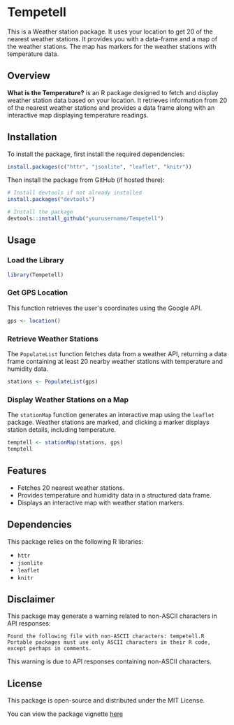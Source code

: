 # Tempetell
This is a Weather station package. It uses your location to get 20 of the nearest weather stations. It provides you with a data-frame and a map of the weather stations. The map has markers for the weather stations with temperature data.

## Overview
**What is the Temperature?** is an R package designed to fetch and display weather station data based on your location. It retrieves information from 20 of the nearest weather stations and provides a data frame along with an interactive map displaying temperature readings.

## Installation
To install the package, first install the required dependencies:

```r
install.packages(c("httr", "jsonlite", "leaflet", "knitr"))
```

Then install the package from GitHub (if hosted there):

```r
# Install devtools if not already installed
install.packages("devtools")

# Install the package
devtools::install_github("yourusername/Tempetell")
```

## Usage

### Load the Library
```r
library(Tempetell)
```

### Get GPS Location
This function retrieves the user's coordinates using the Google API.
```r
gps <- location()
```

### Retrieve Weather Stations
The `PopulateList` function fetches data from a weather API, returning a data frame containing at least 20 nearby weather stations with temperature and humidity data.
```r
stations <- PopulateList(gps)
```

### Display Weather Stations on a Map
The `stationMap` function generates an interactive map using the `leaflet` package. Weather stations are marked, and clicking a marker displays station details, including temperature.
```r
temptell <- stationMap(stations, gps)
temptell
```

## Features
- Fetches 20 nearest weather stations.
- Provides temperature and humidity data in a structured data frame.
- Displays an interactive map with weather station markers.

## Dependencies
This package relies on the following R libraries:
- `httr`
- `jsonlite`
- `leaflet`
- `knitr`

## Disclaimer
This package may generate a warning related to non-ASCII characters in API responses:
```
Found the following file with non-ASCII characters: tempetell.R
Portable packages must use only ASCII characters in their R code, except perhaps in comments.
```
This warning is due to API responses containing non-ASCII characters.

## License
This package is open-source and distributed under the MIT License.

You can view the package vignette [here](https://mikesirya.github.io/Tempetell/vignettes/Weather_package.html)

